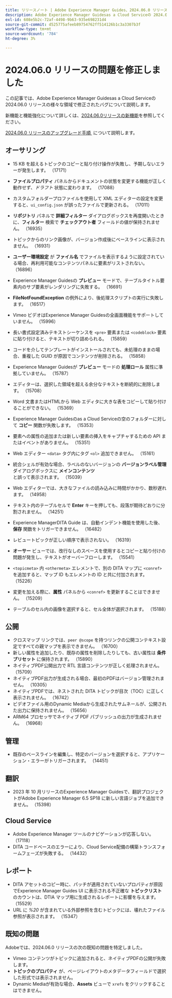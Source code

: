```yaml
---
title: リリースノート | Adobe Experience Manager Guides、2024.06.0 リリースの問題を修正しました
description: Adobe Experience Manager Guidesas a Cloud Serviceの 2024.06.0 リリースのバグ修正について説明します。
exl-id: 608e5b2c-72af-4498-9b63-935e698231d4
source-git-commit: d525775afeeb89754762ff514126b1c3a3307b3f
workflow-type: tm+mt
source-wordcount: '784'
ht-degree: 3%

---
```


# 2024.06.0 リリースの問題を修正しました

この記事では、Adobe Experience Manager Guidesas a Cloud Serviceの 2024.06.0 リリースの様々な領域で修正されたバグについて説明します。

新機能と機能強化について詳しくは、[&#x200B; 2024.06.0リリースの新機能](whats-new-2024-06-0.md)を参照してください。

[2024.06.0 リリースのアップグレード手順 &#x200B;](upgrade-instructions-2024-06-0.md) について説明します。

## オーサリング

- 15 KB を超えるトピックのコピーと貼り付け操作が失敗し、予期しないエラーが発生します。 （17171）
- **ファイルプロパティ** パネルからドキュメントの状態を変更する機能が正しく動作せず、*ドラフト* 状態に変わります。 （17088）
- カスタムフォルダープロファイルを使用して XML エディターの設定を変更すると、`ui_config.json` が誤ったファイルで更新される。 （17011）
- **リポジトリ** パネルで **詳細フィルター** ダイアログボックスを再度開いたときに、**フィルター** 検索で **チェックアウト者** フィールドの値が保持されません。 （16935）
- トピックからのリンク画像が、バージョン作成後にベースラインに表示されません。 （16931）
- **ユーザー環境設定** が **ファイル名** でファイルを表示するように設定されている場合、再利用可能なコンテンツパネルに要素がリストされない。 （16896）
- Experience Manager Guidesの **プレビュー** モードで、テーブルタイトル要素内のサブ要素がレンダリングに失敗する。 （16691）
- **FileNotFoundException** の例外により、後処理スクリプトの実行に失敗します。 （16517）
- Vimeo ビデオはExperience Manager Guidesの全画面機能をサポートしていません。 （15996）
- 長い書式設定済みテキストシーケンスを `<pre>` 要素または `<codeblock>` 要素に貼り付けると、テキストが切り詰められる。 （15859）
- コードを介してテンプレートがインストールされても、未処理のままの場合、重複した GUID が原因でコンテンツが削除される。 （15858）
- Experience Manager Guidesが **プレビュー** モードの **処理ロール** 属性に準拠していません。 （15787）
- エディターは、選択した領域を超える余分なテキストを断続的に削除します。  （15708）
- Word 文書またはHTMLから Web エディタに大きな表をコピーして貼り付けることができない。 （15369）
- Experience Manager Guidesのas a Cloud Serviceの空のフォルダーに対して **コピー** 関数が失敗します。 （15353）
- 要素への属性の追加または新しい要素の挿入をキャプチャするための API またはイベントがありません。 （15351）
- Web エディター `<data>` タグ内にタグ `<ol>` 追加できません。 （15161）
- 統合シェルが有効な場合、ラベルのないバージョンの **バージョンラベル管理** ダイアログボックスに **メインコンテンツ** と誤って表示されます。 （15039）
- Web エディターでは、大きなファイルの読み込みに時間がかかり、数秒遅れます。 （14958）
- テキスト内のテーブルセルで **Enter** キーを押しても、段落が期待どおりに分割されません。 （14251）
- Experience ManagerDITA Guide は、自動インデント機能を使用した後、**保存** 関数をトリガーできません。 （16482）
- レビュートピックが正しい順序で表示されない。 （16319）
- **オーサー** ビューでは、改行なしのスペースを使用するとコピーと貼り付けの問題が発生し、テキストがオーバーフローします。 （15541）

- `<topicmeta>` 内 `<othermeta>` エレメントで、別の DITA マップに `<conref>` を追加すると、マップ ID もエレメントの ID と共に付加されます。 （15226）
- 変更を加える際に、**属性** パネルから `<conref>` を更新することはできません。 （15209）
- テーブルのセル内の画像を選択すると、セル全体が選択されます。 （15188）

## 公開


- クロスマップ リンクでは、`peer @scope` を持つリンクの公開コンテキスト設定ですべての親マップを表示できません。 （16700）
- 新しい属性を追加したり、既存の属性を削除したりしても、古い属性は **条件プリセット** に保持されます。 （15890）
- ネイティブPDF公開出力で RTL 言語コンテンツが正しく処理されません。 （15709）
- ネイティブPDF出力が生成される場合、最初のPDFはバージョン管理されません。 （10305）
- ネイティブPDFでは、ネストされた DITA トピックが目次（TOC）に正しく表示されません。 （16742）
- ビデオファイル用のDynamic Mediaから生成されたサムネールが、公開された出力に保持されません。 （15656）
- ARM64 プロセッサでネイティブ PDF パブリッシュの出力が生成されません。 （16968）

## 管理

- 既存のベースラインを編集し、特定のバージョンを選択すると、アプリケーション・エラーがトリガーされます。 （14451）

## 翻訳

- 2023 年 10 月リリースのExperience Manager Guidesで、翻訳プロジェクトがAdobe Experience Manager 6.5 SP18 に新しい言語ジョブを追加できません。 （15398）

## Cloud Service

- Adobe Experience Manager ツールのナビゲーションが応答しない。 （17118）
- DITA コードベースのエラーにより、Cloud Service配備の構築トランスフォームフェーズが失敗する。 （14432）

## レポート

- DITA アセットのコピー時に、パッチが適用されていないプロパティが原因でExperience Manager Guides UI に表示される不正確な **トピックリスト** のカウントは、DTIA マップ用に生成されるレポートに影響を与えます。 （15529）
- URL に *%20* が含まれている外部参照を含むトピックには、壊れたファイル参照が表示されます。 （15347）


## 既知の問題

Adobeでは、2024.06.0 リリースの次の既知の問題を特定しました。

- Vimeo コンテンツがトピックに追加されると、ネイティブPDFの公開が失敗します。
- **トピックのプロパティ** が、ページレイアウトのメタデータフィールドで選択した形式では表示されません。
- Dynamic Mediaが有効な場合、**Assets** ビューで `xrefs` をクリックすることはできません。
